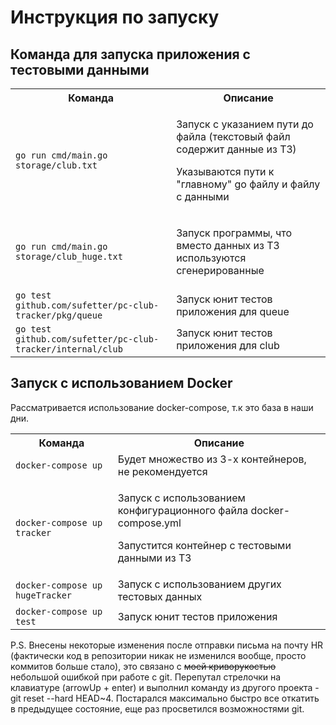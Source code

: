 <!DOCTYPE html>
<html lang="ru">
<body>
<div class="container">
    <h1>Инструкция по запуску</h1>
    <h2>Команда для запуска приложения с тестовыми данными</h2>
    <table>
        <tr>
            <th>Команда</th>
            <th>Описание</th>
        </tr>
        <tr>
            <td><code>go run cmd/main.go storage/club.txt</code></td>
            <td>
                    <p>Запуск с указанием пути до файла (текстовый файл содержит данные из ТЗ)</p>
                    <p>Указываются пути к "главному" go файлу и файлу с данными</p>
            </td>
        </tr>
        <tr>
            <td><code>go run cmd/main.go storage/club_huge.txt</code></td>
            <td>
                    <p>Запуск программы, что вместо данных из ТЗ используются сгенерированные</p>
            </td>
        </tr>
        <tr>
            <td><code>go test github.com/sufetter/pc-club-tracker/pkg/queue</code></td>
            <td>Запуск юнит тестов приложения для queue</td>
        </tr>
        <tr>
            <td><code>go test github.com/sufetter/pc-club-tracker/internal/club</code></td>
            <td>Запуск юнит тестов приложения для club</td>
        </tr>
    </table>
    <h2>Запуск с использованием Docker</h2>
    <p>Рассматривается использование docker-compose, т.к это база в наши дни.</p>
    <table>
        <tr>
            <th>Команда</th>
            <th>Описание</th>
        </tr>
        <tr>
            <td><code>docker-compose up</code></td>
            <td>Будет множество из 3-х контейнеров, не рекомендуется</td>
        </tr>
        <tr>
            <td><code>docker-compose up tracker</code></td>
            <td>
                    <p>Запуск с использованием конфигурационного файла docker-compose.yml</p>
                    <p>Запустится контейнер с тестовыми данными из ТЗ</p>
            </td>
        </tr>
        <tr>
            <td><code>docker-compose up hugeTracker</code></td>
            <td>Запуск с использованием других тестовых данных</td>
        </tr>
        <tr>
            <td><code>docker-compose up test</code></td>
            <td>Запуск юнит тестов приложения</td>
        </tr>
    </table>
<p>P.S. Внесены некоторые изменения после отправки письма на почту HR (фактически код в репозитории никак не изменился вообще, просто коммитов больше стало), это связано с <strike>моей криворукостью</strike> небольшой ошибкой при работе с git. Перепутал стрелочки на клавиатуре (arrowUp + enter) и выполнил команду из другого проекта - git reset --hard HEAD~4. Постарался максимально быстро все откатить в предыдущее состояние, еще раз просветился возможностями git.</p>
</div>
</body>
</html>

